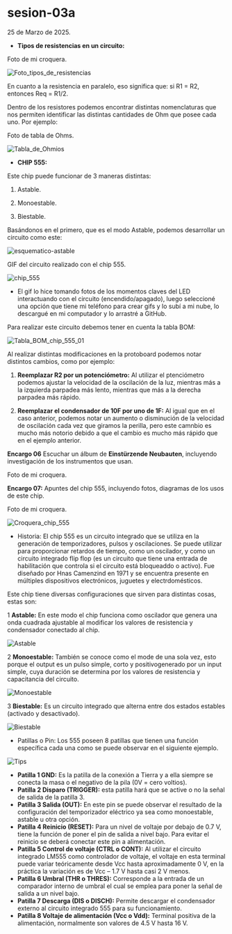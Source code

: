 # sesion-03a

25 de Marzo de 2025.

- **Tipos de resistencias en un circuito:**

Foto de mi croquera.

![Foto_tipos_de_resistencias](https://github.com/user-attachments/assets/f9dc4088-c273-4cd7-91df-364c29fc7110)

En cuanto a la resistencia en paralelo, eso significa que: si R1 = R2, entonces Req = R1/2.

Dentro de los resistores podemos encontrar distintas nomenclaturas que nos permiten identificar las distintas cantidades de Ohm que posee cada uno. Por ejemplo:

Foto de tabla de Ohms.

![Tabla_de_Ohmios](https://github.com/user-attachments/assets/27f602f3-79c2-478d-9772-39110b611026)

- **CHIP 555:**

Este chip puede funcionar de 3 maneras distintas:

 1. Astable.

 2. Monoestable.

 3. Biestable.

Basándonos en el primero, que es el modo Astable, podemos desarrollar un circuito como este:

![esquematico-astable](https://github.com/user-attachments/assets/69685efc-7cfc-48f7-87e1-6f9daf064c8f)

GIF del circuito realizado con el chip 555.

![chip_555](https://github.com/user-attachments/assets/7311f830-d76b-42da-a32b-8e681d865b49)

- El gif lo hice tomando fotos de los momentos claves del LED interactuando con el circuito (encendido/apagado), luego seleccioné una opción que tiene mi teléfono para crear gifs y lo subí a mi nube, lo descargué en mi computador y lo arrastré a GitHub.

Para realizar este circuito debemos tener en cuenta la tabla BOM:

![Tabla_BOM_chip_555_01](https://github.com/user-attachments/assets/c3a0c72d-6409-4f10-b477-f4a86b3d5bf0)

Al realizar distintas modificaciones en la protoboard podemos notar distintos cambios, como por ejemplo:

 1. **Reemplazar R2 por un potenciómetro:** Al utilizar el ptenciómetro podemos ajustar la velocidad de la oscilación de la luz, mientras más a la izquierda parpadea más lento, mientras que más a la derecha parpadea más rápido.

 2. **Reemplazar el condensador de 10F por uno de 1F:** Al igual que en el caso anterior, podemos notar un aumento o disminución de la velocidad de oscilación cada vez que giramos la perilla, pero este camnbio es mucho más notorio debido a que el cambio es mucho más rápido que en el ejemplo anterior.

**Encargo 06** Escuchar un álbum de **Einstürzende Neubauten**, incluyendo investigación de los instrumentos que usan.

Foto de mi croquera.

**Encargo 07:** Apuntes del chip 555, incluyendo fotos, diagramas de los usos de este chip.

Foto de mi croquera.

![Croquera_chip_555](https://github.com/user-attachments/assets/faf99b57-b08c-4a25-8506-d0ad4c28080a)

- Historia: El chip 555 es un circuito integrado que se utiliza en la generación de temporizadores, pulsos y oscilaciones. Se puede utilizar para proporcionar retardos de tiempo, como un oscilador, y como un circuito integrado flip flop (es un circuito que tiene una entrada de habilitación que controla si el circuito está bloqueaddo o activo). Fue diseñado por Hnas Camenzind en 1971 y se encuentra presente en múltiples dispositivos electrónicos, juguetes y electrdomésticos.

Este chip tiene diversas configuraciones que sirven para distintas cosas, estas son:

1 **Astable:** En este modo el chip funciona como oscilador que genera una onda cuadrada ajustable al modificar los valores de resistencia y condensador conectado al chip.

![Astable](https://github.com/user-attachments/assets/4919be99-c050-41fd-9432-9a1bd4b29d2e)

2 **Monoestable:** También se conoce como el mode de una sola vez, esto porque el output es un pulso simple, corto y positivogenerado por un input simple, cuya duración se determina por los valores de resistencia y capacitancia del circuito.

![Monoestable](https://github.com/user-attachments/assets/68948f76-8c03-4a7b-bfc1-1c10b6356843)

3 **Biestable:** Es un circuito integrado que alterna entre dos estados estables (activado y desactivado).

![Biestable](https://github.com/user-attachments/assets/7fbb1048-916c-4674-b920-5d47d794e9dd)

- Patillas o Pin: Los 555 poseen 8 patillas que tienen una función específica cada una como se puede observar en el siguiente ejemplo.

![Tips](https://github.com/user-attachments/assets/3f294aa5-4b1d-452c-8bbd-81ea7a64f6f0)

- **Patilla 1 GND:** Es la patilla de la conexión a Tierra y a ella siempre se conecta la masa o el negativo de la pila (0V = cero voltios).
- **Patilla 2 Disparo (TRIGGER):** esta patilla hará que se active o no la señal de salida de la patilla 3.
- **Patilla 3 Salida (OUT):** En este pin se puede observar el resultado de la configuración del temporizador eléctrico ya sea como monoestable, astable u otra opción.
- **Patilla 4 Reinicio (RESET):** Para un nivel de voltaje por debajo de 0.7 V, tiene la función de poner el pin de salida a nivel bajo. Para evitar el reinicio se deberá conectar este pin a alimentación.
- **Patilla 5 Control de voltaje (CTRL o CONT):** Al utilizar el circuito integrado LM555 como controlador de voltaje, el voltaje en esta terminal puede variar teóricamente desde Vcc hasta aproximadamente 0 V, en la práctica la variación es de Vcc – 1.7 V hasta casi 2 V menos.
- **Patilla 6 Umbral (THR o THRES):** Corresponde a la entrada de un comparador interno de umbral el cual se emplea para poner la señal de salida a un nivel bajo.
- **Patilla 7 Descarga (DIS o DISCH):** Permite descargar el condensador externo al circuito integrado 555 para su funcionamiento.
- **Patilla 8 Voltaje de alimentación (Vcc o Vdd):** Terminal positiva de la alimentación, normalmente son valores de 4.5 V hasta 16 V.
